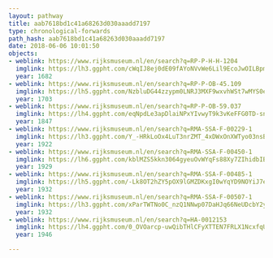 ```yaml
---
layout: pathway
title: aab7618bd1c41a68263d030aaadd7197
type: chronological-forwards
path_hash: aab7618bd1c41a68263d030aaadd7197
date: 2018-06-06 10:01:50
objects:
- weblink: https://www.rijksmuseum.nl/en/search?q=RP-P-H-H-1204
  imglink: https://lh3.ggpht.com/cWqIJ8ej0dE09fAYoNVvWe6Lil9EcoJwOILBpmjrI1fAvanKSHs_5xsV0_UbdoV5iE9IzUF1Xu4zYkTWKL4sqsl5-Q=s200
  year: 1682
- weblink: https://www.rijksmuseum.nl/en/search?q=RP-P-OB-45.109
  imglink: https://lh5.ggpht.com/NzbluDG44zzypm0LNRJ3MXF9wxvhWSt7wMYS0eEfBA5Y-tlOBUxUc_pNES9ADvgGhSIiXi2QEwRSIOBgRsRLTfc_LRw=s200
  year: 1703
- weblink: https://www.rijksmuseum.nl/en/search?q=RP-P-OB-59.037
  imglink: https://lh4.ggpht.com/eqNpdLe3apDlaiNPxYIvwyT9k3vKeFFG0TD-sn3d53OuM8rgDHfc0eVRunigeiXngH3XjDpsXjVjvO8hZzTW5cpO4Q=s200
  year: 1847
- weblink: https://www.rijksmuseum.nl/en/search?q=RMA-SSA-F-00229-1
  imglink: https://lh3.ggpht.com/Y_-HRkLoOx4LuT3nrZMT_4xDWxOnXWTyo03nsBORIgRC9mICTg9jtZq6JTkRFkanTrS4SjfFeoYvIbiAM0y_jED_mOI=s200
  year: 1922
- weblink: https://www.rijksmuseum.nl/en/search?q=RMA-SSA-F-00450-1
  imglink: https://lh6.ggpht.com/kblMZS5kkn3064gyeuOvWYqFs88Xy7ZIhidbIBaHHKPprdwUmv7I-sJsfGdn4zGhEe9xoOLYKFDN4JHq1Mx4JtRuRnI=s200
  year: 1929
- weblink: https://www.rijksmuseum.nl/en/search?q=RMA-SSA-F-00485-1
  imglink: https://lh5.ggpht.com/-Lk8OT2hZY5pOX9lGMZDKxgI0wYqYD9NOYiJ7eUhvm05I9qKRPPmw6fa1cggsaOgQ16RLAwnq1AL14TdWQdB03ddcw=s200
  year: 1932
- weblink: https://www.rijksmuseum.nl/en/search?q=RMA-SSA-F-00507-1
  imglink: https://lh3.ggpht.com/xParTWTNo0C_nzQ1NNwp07DaHJq66NeUDcbY2yAGkkSH3TaM5O53BpBCcm1TIWRDbwa8IWki25al_-Yaq8WDrdx_dmI=s200
  year: 1932
- weblink: https://www.rijksmuseum.nl/en/search?q=HA-0012153
  imglink: https://lh4.ggpht.com/0_OVOarcp-uwQibTHlCFyXTTEN7FRLX1NcxfqUJlplVFqq50ATrhtPOkv-OP0X-4hyW1uF5Kyxs9kjPlt_wXVy6b1os=s200
  year: 1946

---
```

